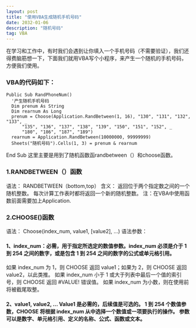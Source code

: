 ```yaml
---
layout: post
title: "使用VBA生成随机手机号码"
date: 2032-01-06
description: "随机号码"
tag: VBA
---
```

在学习和工作中，有时我们会遇到让你填入一个手机号码（不需要验证），我们还得费脑筋想一下，下面我们就用VBA写个小程序，来产生一个随机的手机号码，方便我们使用。
### VBA的代码如下：
    Public Sub RandPhoneNum()
      '产生随机手机号码
      Dim prenum As String
      Dim rearnum As Long
      prenum = Choose(Application.RandBetween(1, 16), "130", "131", "132", "133", _
          "135", "136", "137", "138", "139", "150", "151", "152", _
          "180", "186", "187", "189")
      rearnum = Application.RandBetween(10000000, 99999999)
      Sheets("随机号码").Cells(1, 3) = prenum & rearnum
  End Sub
这里主要是用到了随机函数函randbetween（）和choose函数。
### 1.RANDBETWEEN（）函数
语法：
    RANDBETWEEN（bottom,top）
含义：
  返回位于两个指定数之间的一个随机整数。 每次计算工作表时都将返回一个新的随机整数。
注：在VBA中使用函数前面需要加上Application.
### 2.CHOOSE()函数
语法：
    Choose(index_num, value1, [value2], ...)
语法参数：
#### 1、index_num：必需，用于指定所选定的数值参数。index_num 必须是介于 1 到 254 之间的数字，或是包含 1 到 254 之间的数字的公式或单元格引用。
如果 index_num 为 1，则 CHOOSE 返回 value1；如果为 2，则 CHOOSE 返回 value2，以此类推。
如果 index_num 小于 1 或大于列表中最后一个值的索引号，则 CHOOSE 返回 #VALUE! 错误值。
如果 index_num 为小数，则在使用前将被截尾取整。
#### 2、value1, value2, ... Value1 是必需的，后续值是可选的。 1 到 254 个数值参数，CHOOSE 将根据 index_num 从中选择一个数值或一项要执行的操作。 参数可以是数字、单元格引用、定义的名称、公式、函数或文本。
